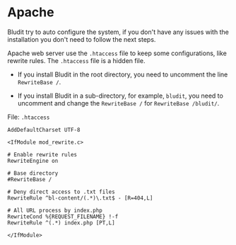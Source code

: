 # Apache
<!-- Position: 1 -->

Bludit try to auto configure the system, if you don't have any issues with the installation you don't need to follow the next steps.

Apache web server use the `.htaccess` file to keep some configurations, like rewrite rules. The `.htaccess` file is a hidden file.

- If you install Bludit in the root directory, you need to uncomment the line `RewriteBase /`.

- If you install Bludit in a sub-directory, for example, `bludit`, you need to uncomment and change the `RewriteBase /` for `RewriteBase /bludit/`.

File: `.htaccess`

```
AddDefaultCharset UTF-8

<IfModule mod_rewrite.c>

# Enable rewrite rules
RewriteEngine on

# Base directory
#RewriteBase /

# Deny direct access to .txt files
RewriteRule ^bl-content/(.*)\.txt$ - [R=404,L]

# All URL process by index.php
RewriteCond %{REQUEST_FILENAME} !-f
RewriteRule ^(.*) index.php [PT,L]

</IfModule>
```



